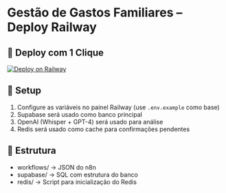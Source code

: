 
# Gestão de Gastos Familiares – Deploy Railway

## 🚀 Deploy com 1 Clique

[![Deploy on Railway](https://railway.app/button.svg)](https://railway.app/template/new?repository=https://github.com/saviojordani/gastos-familiares-railway)
## 🧾 Setup

1. Configure as variáveis no painel Railway (use `.env.example` como base)
2. Supabase será usado como banco principal
3. OpenAI (Whisper + GPT-4) será usado para análise
4. Redis será usado como cache para confirmações pendentes

## 📂 Estrutura

- workflows/ → JSON do n8n
- supabase/ → SQL com estrutura do banco
- redis/ → Script para inicialização do Redis
